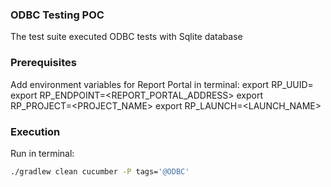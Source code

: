 ### ODBC Testing POC
The test suite executed ODBC tests with Sqlite database

### Prerequisites
Add environment variables for Report Portal in terminal:
export RP_UUID=<UUID>
export RP_ENDPOINT=<REPORT_PORTAL_ADDRESS>
export RP_PROJECT=<PROJECT_NAME>
export RP_LAUNCH=<LAUNCH_NAME>

### Execution
Run in terminal:
```bash 
./gradlew clean cucumber -P tags='@ODBC'
```